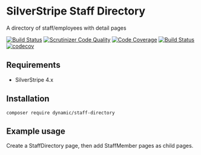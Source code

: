 # SilverStripe Staff Directory

A directory of staff/employees with detail pages

[![Build Status](https://travis-ci.org/dynamic/silverstripe-staff-directory.svg?branch=master)](https://travis-ci.org/dynamic/silverstripe-staff-directory)
[![Scrutinizer Code Quality](https://scrutinizer-ci.com/g/dynamic/silverstripe-staff-directory/badges/quality-score.png?b=master)](https://scrutinizer-ci.com/g/dynamic/silverstripe-staff-directory/?branch=master)
[![Code Coverage](https://scrutinizer-ci.com/g/dynamic/silverstripe-staff-directory/badges/coverage.png?b=master)](https://scrutinizer-ci.com/g/dynamic/silverstripe-staff-directory/?branch=master)
[![Build Status](https://scrutinizer-ci.com/g/dynamic/silverstripe-staff-directory/badges/build.png?b=master&s=585f094e899a0086fa58a175a8c39d577c1b8506)](https://scrutinizer-ci.com/g/dynamic/silverstripe-staff-directory/build-status/master)
[![codecov](https://codecov.io/gh/dynamic/silverstripe-staff-directory/branch/master/graph/badge.svg)](https://codecov.io/gh/dynamic/silverstripe-staff-directory)

## Requirements

- SilverStripe 4.x

## Installation

`composer require dynamic/staff-directory`

## Example usage

Create a StaffDirectory page, then add StaffMember pages as child pages. 

